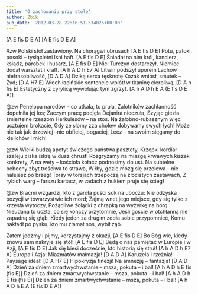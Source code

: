 ```yaml
---
title: 'O zachowaniu przy stole'
author: Zbik
pub_date: '2012-03-28 22:16:51.534025+00:00'
---
```


[A E fis D E A]
[A E fis D E A]

#zw
Polski stół zastawiony. Na chorągwi obrusach [A E fis D E]
Potu, patoki, posoki – tysiącletni lśni haft. [A E fis D E]
Śniadał na nim król, kanclerz, ksiądz, parobek i husarz, [A E fis D E]
Nici Turczyn dostarczył, Niemiec dodał warsztat i kraft. [A h A D h E7 A]
Litwin podszył uporem Lachów niefrasobliwość, [D A D A]
Dziką serca tęsknotę Kozak wniósł, smutek – Żyd; [D A H7 E]
Włoch łacińskie sentencje wplótł w tkaninę cierpliwą, [D A h fis E]
Estetyczny z cyrylicą wywołując tym zgrzyt. [A h A D h E A (E fis D E A)]

@zw
Penelopa narodów – co utkała, to pruła,
Zalotników zachłanność dopełniła jej los;
Zaczym pracę podjęła Dejanira nieczuła,
Szyjąc giezła śmiertelne rzeszom Herkulesów – na stos.
Na żałobno-rubasznym więc ucztujem brokacie,
Gdy ze słomy zza cholew dobywamy swych łych!
Może nie tak jak drzewiej –nie obficiej, bogaciej,
Lecz – na swoim sięgamy do kielichów i mich!

@zw
Wielki budzą apetyt świeżego państwa pasztety,
Krzepki kordiał szaleju ciska iskrę w dusz chrust!
Rozgryzamy na miazgę krwawych kiszek konkrety,
A na wety – kościoła kołacz podnosimy do ust.
Na subtelne bebechy zbyt treściwa to strawa,
W łby, gdzie mózg się przelewa – nie nalejesz po brzeg!
Torsy w torsjach trzepoczą na złocistych zastawach,
Z rybich warg – farszu kartacz, w zadach z hukiem pruje się ścieg!

@zw
Braćmi wzgardzi, kto z gardła puści sok na uboczu:
Nie odzyska pozycji w towarzystwie ich mord;
Zajmą wnet jego miejsce, gdy się tylko z krzesła wytoczy,
Pożądliwe żołądki z chrapką na wyżerkę na borg.
Nieudana to uczta, co się kończy przytomnie,
Jeśli goście w otchłanną nie zapadną się głąb,
Kiedy jeden za drugim zdoła sobie przypomnieć,
Komu nakładł po pysku, kto mu złamał nos, wybił ząb.

Zatem jedzmy i pijmy, korzystajmy z okazji, [A E fis D E]
Bo Bóg wie, kiedy znowu sam nakryje się stół! [A E fis D E]
Będą o nas pamiętać w Europie i w Azji, [A E fis D E]
Jak się biesi docześnie, kto historią się struł! [A h A D h E7 A]
Europa i Azja! Miazmatów małmazja! [D A D A]
Karuzela i rzeźnia! Paysage idéal! [D A H7 E]
Hipokryzja finezji! Na amnezję – fantazja! [D A D A]
Dzień za dniem zmartwychwstanie – msza, pokuta – i bal! [A h A D h E fis (fis E)]
Dzień za dniem zmartwychwstanie – msza, pokuta – i bal! [A h A D h E fis (fis E)]
Dzień za dniem zmartwychwstanie – msza, pokuta – i bal! [A h A D h E A (E fis D E A)]